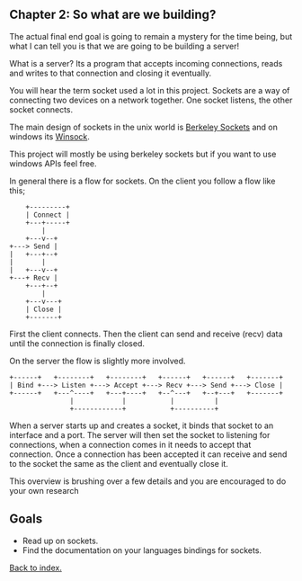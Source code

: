 ## Chapter 2: So what are we building?

The actual final end goal is going to remain a mystery for the time being, but what I can tell you is that we are going
to be building a server!

What is a server? Its a program that accepts incoming connections, reads and writes to that connection and closing 
it eventually.

You will hear the term socket used a lot in this project. Sockets are a way of connecting two devices on a network together.
One socket listens, the other socket connects.

The main design of sockets in the unix world is [Berkeley Sockets](https://en.wikipedia.org/wiki/Berkeley_sockets) and
on windows its [Winsock](https://www.wikiwand.com/en/Winsock).

This project will mostly be using berkeley sockets but if you want to use windows APIs feel free.

In general there is a flow for sockets. On the client you follow a flow like this; 

```
    +---------+
    | Connect |
    +---+-----+
        |
    +---v--+
+---> Send |
|   +---+--+
|       |
|   +---v--+
+---+ Recv |
    +---+--+
        |
    +---v---+
    | Close |
    +-------+
```

First the client connects. Then the client can send and receive (recv) data until the connection is finally closed.

On the server the flow is slightly more involved.

```
+------+   +--------+   +--------+   +------+   +------+   +-------+
| Bind +---> Listen +---> Accept +---> Recv +---> Send +---> Close |
+------+   +---^----+   +---+----+   +--^---+   +--+---+   +-------+
               |            |           |          |
               +------------+           +----------+
```
When a server starts up and creates a socket, it binds that socket to an interface and a port.
The server will then set the socket to listening for connections, 
when a connection comes in it needs to accept that connection. 
Once a connection has been accepted it can receive and send to the socket the same as the client and eventually close it.

This overview is brushing over a few details and you are encouraged to do your own research


## Goals

- Read up on sockets.
- Find the documentation on your languages bindings for sockets.


[Back to index.](index.md)